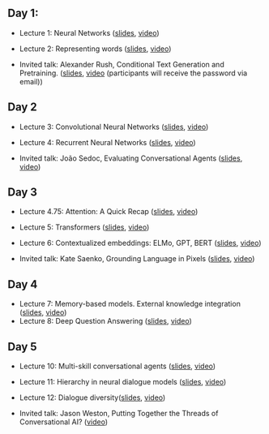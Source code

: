 ## Day 1:
  * Lecture 1: Neural Networks ([slides](https://docs.google.com/presentation/d/1NlNsgNPN2MiVWW8HOIk2CWi_IkXPnHHTV8MGmQEmMss/edit?usp=sharing), [video](https://echo360.org/media/98fb71cf-b104-444c-a114-43870e6a90c2/public))
  
  * Lecture 2: Representing words ([slides](https://docs.google.com/presentation/d/12MFFqeaMw8uaME_eqVjx9Ua29V8HoG1GhOSpJ_Y0nP4/edit?usp=sharing), [video](https://echo360.org/media/3cd73a3c-6c74-4a36-897d-e37e80f472b2/public))

  * Invited talk: Alexander Rush, Conditional Text Generation and Pretraining. ([slides](Alexander%20Rush.%20Conditional%20Text%20Generation%20and%20Pretraining.pdf), [video](https://uml.mediasite.com/Mediasite/Play/9b77f879b01a4679a5122f109957506d1d) (participants will receive the password via email))

## Day 2
  * Lecture 3: Convolutional Neural Networks ([slides](https://docs.google.com/presentation/d/1G60Wv4eEpcouO2848A-8KxDAz4C7-mS1BpsEg2msKsk/edit?usp=sharing), [video](https://echo360.org/media/237e4c2e-e402-4ba3-9e4f-c13b511da39e/public))

  * Lecture 4: Recurrent Neural Networks ([slides](https://docs.google.com/presentation/d/1FRWbtzmaSj-adKm_QLRYZntI6BJYrgcnTYxhP-O2hJY/edit?usp=sharing), [video](https://echo360.org/media/951e7be3-a5d2-464c-ae25-f2456ce55442/public))

  * Invited talk: João Sedoc, Evaluating Conversational Agents ([slides](Joao%20Sedoc.%20Evaluating%20Conversational%20Agents.pdf), [video](https://echo360.org/media/2cdc409e-3075-4d6e-8fa0-bd287363b587/public))

## Day 3

  * Lecture 4.75: Attention: A Quick Recap ([slides](https://docs.google.com/presentation/d/1_PLMA-c_hSs_0tS10yVU1kX4N6gLMXmy6vZCE8chWEk/edit?usp=sharing), [video](https://echo360.org/media/6212dbbc-21c8-418e-b0ae-85ea95dc41e2/public))

  * Lecture 5: Transformers ([slides](https://docs.google.com/presentation/d/1cg18KSHtgtkewC5srMuRTGuFL8k3rmaweuwlINSLXbs/edit?usp=sharing), [video](https://echo360.org/media/9aa918f6-99b0-4f31-b264-19c6111c8759/public))

  * Lecture 6: Contextualized embeddings: ELMo, GPT, BERT ([slides](https://docs.google.com/presentation/d/14dsuG-btGgvQ6IUF2ZNRjRZ9qma1oQCUrVuFcn5vVAw/edit?usp=sharing), [video](https://echo360.org/media/c986c7eb-f8da-4720-8e63-d4913c2fdb12/public))

  * Invited talk: Kate Saenko, Grounding Language in Pixels ([slides](https://drive.google.com/file/d/1G6DXv5JHtrvpuJtxbDLUJuKBrm6vJT8a/view?usp=drive_web), [video](https://echo360.org/media/436cb96f-5585-4c20-82ff-89cd8d093490/public))

## Day 4

  * Lecture 7: Memory-based models. External knowledge integration ([slides](https://docs.google.com/presentation/d/10ENMJINp50US2VLTRbv_gIv3N3vogNbwFmKQBq_C9B4/edit?usp=sharing), [video](https://echo360.org/media/3a8e9c57-11bd-4441-9301-c577cd0676d9/public))
  * Lecture 8: Deep Question Answering ([slides](https://docs.google.com/presentation/d/1Gy-SWO18fJo3mFEta6lq9ovEjEhcH05ZN876qwF1W48/edit?usp=sharing), [video](https://echo360.org/media/c33d748f-66b4-465b-abe4-0aeda24d5049/public))

## Day 5

  * Lecture 10: Multi-skill conversational agents ([slides](https://docs.google.com/presentation/d/1vp_-V_Qe9HmA0j_yHw11X0Fg0vC0BVvSCiUcEqETk8Y/edit?usp=sharing), [video](https://echo360.org/media/17cf25aa-a82d-4159-b4a4-76eadf1f7715/public))

  * Lecture 11: Hierarchy in neural dialogue models ([slides](https://docs.google.com/presentation/d/1qQT3ihVJtHyczyJnKZSVxHl8CK-lq2TKF6wuqPR-NDM/edit?usp=sharing), [video](https://echo360.org/media/f15053bb-1ce6-4762-b72e-833c3e120ab3/public))

  * Lecture 12: Dialogue diversity([slides](https://docs.google.com/presentation/d/1qQT3ihVJtHyczyJnKZSVxHl8CK-lq2TKF6wuqPR-NDM/edit?usp=sharing), [video](https://echo360.org/media/e08a929d-e75c-4212-a635-f9b109fa825b/public))

  * Invited talk: Jason Weston, Putting Together the Threads of Conversational AI? ([video](https://echo360.org/media/55668c92-97cc-44a5-acac-354dc383c840/public))
